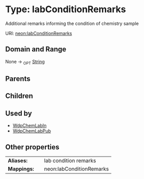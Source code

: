 
# Type: labConditionRemarks


Additional remarks informing the condition of chemistry sample

URI: [neon:labConditionRemarks](https://data.neonscience.org/labConditionRemarks)


## Domain and Range

None ->  <sub>OPT</sub> [String](types/String.md)

## Parents


## Children


## Used by

 * [WdpChemLabIn](WdpChemLabIn.md)
 * [WdpChemLabPub](WdpChemLabPub.md)

## Other properties

|  |  |  |
| --- | --- | --- |
| **Aliases:** | | lab condition remarks |
| **Mappings:** | | neon:labConditionRemarks |


